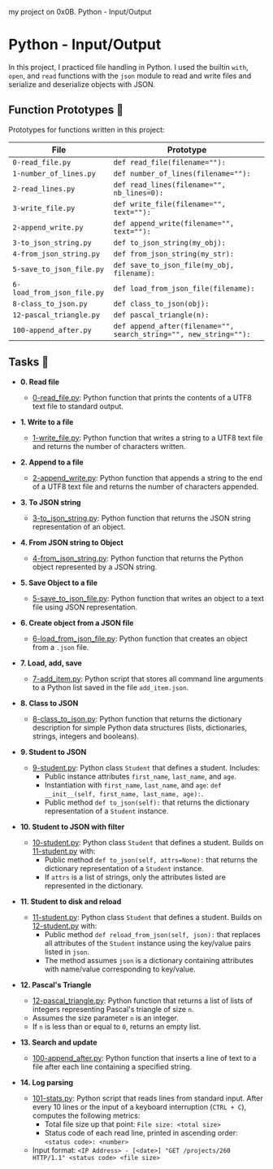 my project on 0x0B. Python - Input/Output

# Python - Input/Output

In this project, I practiced file handling in Python. I used the builtin `with`, `open`, and `read` functions with the `json` module to read and write files and serialize and deserialize objects with JSON.


## Function Prototypes :floppy_disk:

Prototypes for functions written in this project:

| File        | Prototype               |
| ----------- | ----------------------- |
| `0-read_file.py` | `def read_file(filename=""):` |
| `1-number_of_lines.py` | `def number_of_lines(filename=""):` |
| `2-read_lines.py` | `def read_lines(filename="", nb_lines=0):` |
| `3-write_file.py` | `def write_file(filename="", text=""):` |
| `2-append_write.py` | `def append_write(filename="", text=""):` |
| `3-to_json_string.py` | `def to_json_string(my_obj):` |
| `4-from_json_string.py` | `def from_json_string(my_str):` |
| `5-save_to_json_file.py` | `def save_to_json_file(my_obj, filename):` |
| `6-load_from_json_file.py` | `def load_from_json_file(filename):` |
| `8-class_to_json.py` | `def class_to_json(obj):` |
| `12-pascal_triangle.py` | `def pascal_triangle(n):` |
| `100-append_after.py` | `def append_after(filename="", search_string="", new_string=""):` |

## Tasks :page_with_curl:

* **0. Read file**
  * [0-read_file.py](./0-read_file.py): Python function that prints the contents of a UTF8 text file to standard output.

* **1. Write to a file**
  * [1-write_file.py](./1-write_file.py): Python function that writes a string to a UTF8 text file and returns the number of characters written.

* **2. Append to a file**
  * [2-append_write.py](./2-append_write.py): Python function that appends a string to the end of a UTF8 text file and returns the number of characters appended.

* **3. To JSON string**
  * [3-to_json_string.py](./3-to_json_string.py): Python function that returns the JSON string representation of an object.

* **4. From JSON string to Object**
  * [4-from_json_string.py](./4-from_json_string.py): Python function that returns the Python object represented by a JSON string.

* **5. Save Object to a file**
  * [5-save_to_json_file.py](./5-save_to_json_file.py): Python function that writes an object to a text file using JSON representation.

* **6. Create object from a JSON file**
  * [6-load_from_json_file.py](./6-load_from_json_file.py): Python function that creates an object from a `.json` file.

* **7. Load, add, save**
  * [7-add_item.py](./7-add_item.py): Python script that stores all command line arguments to a Python list saved in the file `add_item.json`.

* **8. Class to JSON**
  * [8-class_to_json.py](./8-class_to_json.py): Python function that returns the dictionary description for simple Python data structures (lists, dictionaries, strings, integers and booleans).

* **9. Student to JSON**
  * [9-student.py](./9-student.py): Python class `Student` that defines a student. Includes:
    * Public instance attributes `first_name`, `last_name`, and `age`.
    * Instantiation with `first_name`, `last_name`, and `age`: `def __init__(self, first_name, last_name, age):`.
    * Public method `def to_json(self):` that returns the dictionary representation of a `Student` instance.

* **10. Student to JSON with filter**
  * [10-student.py](./10-student.py): Python class `Student` that defines a student. Builds on [11-student.py](./11-student.py) with:
    * Public method `def to_json(self, attrs=None):` that returns the dictionary representation of a `Student` instance.
    * If `attrs` is a list of strings, only the attributes listed are represented in the dictionary.

* **11. Student to disk and reload**
  * [11-student.py](./11-student.py): Python class `Student` that defines a student. Builds on [12-student.py](./12-student.py) with:
    * Public method `def reload_from_json(self, json):` that replaces all attributes of the `Student` instance using the key/value pairs listed in `json`.
    * The method assumes `json` is a dictionary containing attributes with name/value corresponding to key/value.

* **12. Pascal's Triangle**
  * [12-pascal_triangle.py](./12-pascal_triangle.py): Python function that returns a list of lists of integers representing Pascal's triangle of size `n`.
  * Assumes the size parameter `n` is an integer.
  * If `n` is less than or equal to `0`, returns an empty list.

* **13. Search and update**
  * [100-append_after.py](./100-append_after.py): Python function that inserts a line of text to a file after each line containing a specified string.

* **14. Log parsing**
  * [101-stats.py](./101-stats.py): Python script that reads lines from standard input. After every 10 lines or the input of a keyboard interruption (`CTRL + C`), computes the following metrics:
    * Total file size up that point: `File size: <total size>`
    * Status code of each read line, printed in ascending order:  `<status code>: <number>`
  * Input format: `<IP Address> - [<date>] "GET /projects/260 HTTP/1.1"
  <status code> <file size>`
